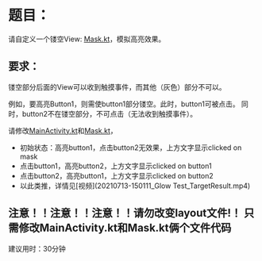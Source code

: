 # 题目：
请自定义一个镂空View: [Mask.kt](app/src/main/java/com/glow/test/Mask.kt)，模拟高亮效果。


## 要求：
镂空部分后面的View可以收到触摸事件，而其他（灰色）部分不可以。

例如，要高亮Button1，则需使button1部分镂空。此时，button1可被点击。
同时，button2不在镂空部分，不可点击（无法收到触摸事件）。

请修改[MainActivity.kt](app/src/main/java/com/glow/test/MainActivity.kt)和[Mask.kt](app/src/main/java/com/glow/test/Mask.kt)，
- 初始状态：高亮button1，点击button2无效果，上方文字显示clicked on mask
- 点击button1，高亮button2，上方文字显示clicked on button1
- 点击button2，高亮button1，上方文字显示clicked on button2
- 以此类推，详情见[视频](20210713-150111_Glow Test_TargetResult.mp4)
 
 
 **注意！！注意！！注意！！请勿改变layout文件!！**
 **只需修改MainActivity.kt和Mask.kt俩个文件代码**
---
 建议用时：30分钟
